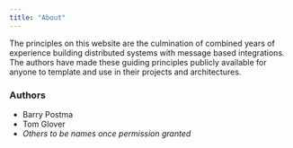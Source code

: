 ```yaml
---
title: "About"
---
```


The principles on this website are the culmination of combined years of experience building distributed systems with message based integrations.  
The authors have made these guiding principles publicly available for anyone to template and use in their projects and architectures.

### Authors
* Barry Postma
* Tom Glover
* _Others to be names once permission granted_